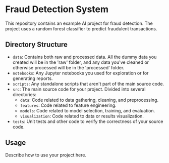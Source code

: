 # Fraud Detection System

This repository contains an example AI project for fraud detection. The project uses a random forest classifier to predict fraudulent transactions.

## Directory Structure
- `data`: Contains both raw and processed data. All the dummy data you created will be in the 'raw' folder, and any data you've cleaned or otherwise processed will be in the 'processed' folder.
- `notebooks`: Any Jupyter notebooks you used for exploration or for generating reports.
- `scripts`: Any standalone scripts that aren't part of the main source code.
- `src`: The main source code for your project. Divided into several directories:
  - `data`: Code related to data gathering, cleaning, and preprocessing.
  - `features`: Code related to feature engineering.
  - `models`: Code related to model selection, training, and evaluation.
  - `visualization`: Code related to data or results visualization.
- `tests`: Unit tests and other code to verify the correctness of your source code.

## Usage
Describe how to use your project here.
